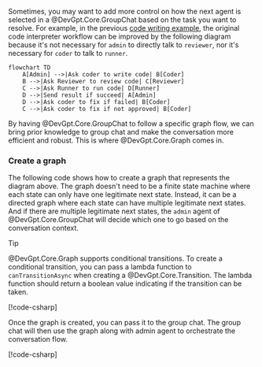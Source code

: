 Sometimes, you may want to add more control on how the next agent is selected in a @DevGpt.Core.GroupChat based on the task you want to resolve. For example, in the previous [code writing example](./Group-chat.md), the original code interpreter workflow can be improved by the following diagram because it's not necessary for `admin` to directly talk to `reviewer`, nor it's necessary for `coder` to talk to `runner`.

```mermaid
flowchart TD
    A[Admin] -->|Ask coder to write code| B[Coder]
    B -->|Ask Reviewer to review code| C[Reviewer]
    C -->|Ask Runner to run code| D[Runner]
    D -->|Send result if succeed| A[Admin]
    D -->|Ask coder to fix if failed| B[Coder]
    C -->|Ask coder to fix if not approved| B[Coder]
```

By having @DevGpt.Core.GroupChat to follow a specific graph flow, we can bring prior knowledge to group chat and make the conversation more efficient and robust. This is where @DevGpt.Core.Graph comes in.

### Create a graph
The following code shows how to create a graph that represents the diagram above. The graph doesn't need to be a finite state machine where each state can only have one legitimate next state. Instead, it can be a directed graph where each state can have multiple legitimate next states. And if there are multiple legitimate next states, the `admin` agent of @DevGpt.Core.GroupChat will decide which one to go based on the conversation context.

> [!TIP]
> @DevGpt.Core.Graph supports conditional transitions. To create a conditional transition, you can pass a lambda function to `canTransitionAsync` when creating a @DevGpt.Core.Transition. The lambda function should return a boolean value indicating if the transition can be taken.

[!code-csharp[](../../sample/DevGpt.BasicSamples/Example07_Dynamic_GroupChat_Calculate_Fibonacci.cs?name=create_workflow)]

Once the graph is created, you can pass it to the group chat. The group chat will then use the graph along with admin agent to orchestrate the conversation flow.

[!code-csharp[](../../sample/DevGpt.BasicSamples/Example07_Dynamic_GroupChat_Calculate_Fibonacci.cs?name=create_group_chat_with_workflow)]